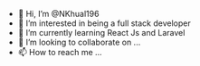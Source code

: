 - 👋 Hi, I’m @NKhual196
- 👀 I’m interested in being a full stack developer
- 🌱 I’m currently learning React Js and Laravel
- 💞️ I’m looking to collaborate on ...
- 📫 How to reach me ...

<!---
NKhual196/NKhual196 is a ✨ special ✨ repository because its `README.md` (this file) appears on your GitHub profile.
You can click the Preview link to take a look at your changes.
--->
